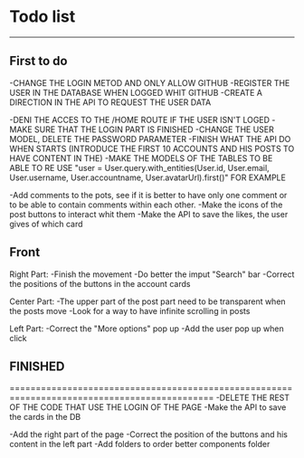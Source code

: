 # Todo list
---------------------------------
## First to do
  -CHANGE THE LOGIN METOD AND ONLY ALLOW GITHUB
   -REGISTER THE USER IN THE DATABASE WHEN LOGGED WHIT GITHUB
   -CREATE A DIRECTION IN THE API TO REQUEST THE USER DATA

  -DENI THE ACCES TO THE /HOME ROUTE IF THE USER ISN'T LOGED
  -MAKE SURE THAT THE LOGIN PART IS FINISHED
  -CHANGE THE USER MODEL, DELETE THE PASSWORD PARAMETER
  -FINISH WHAT THE API DO WHEN STARTS (INTRODUCE THE FIRST 10 ACCOUNTS AND HIS POSTS TO HAVE CONTENT IN THE)
  -MAKE THE MODELS OF THE TABLES TO BE ABLE TO RE USE "user = User.query.with_entities(User.id, User.email, User.username, User.accountname, User.avatarUrl).first()" FOR EXAMPLE

  -Add comments to the pots, see if it is better to have only one comment or to be able to contain comments within each other.
  -Make the icons of the post buttons to interact whit them
  -Make the API to save the likes, the user gives of which card
## Front
  Right Part:
  -Finish the movement
  -Do better the imput "Search" bar
  -Correct the positions of the buttons in the account cards

  Center Part:
  -The upper part of the post part need to be transparent when the posts move
  -Look for a way to have infinite scrolling in posts

  Left Part:
  -Correct the "More options" pop up
  -Add the user pop up when click

## FINISHED
=============================================================================================
  -DELETE THE REST OF THE CODE THAT USE THE LOGIN OF THE PAGE
  -Make the API to save the cards in the DB

-Add the right part of the page
-Correct the position of the buttons and his content in the left part
-Add folders to order better components folder
